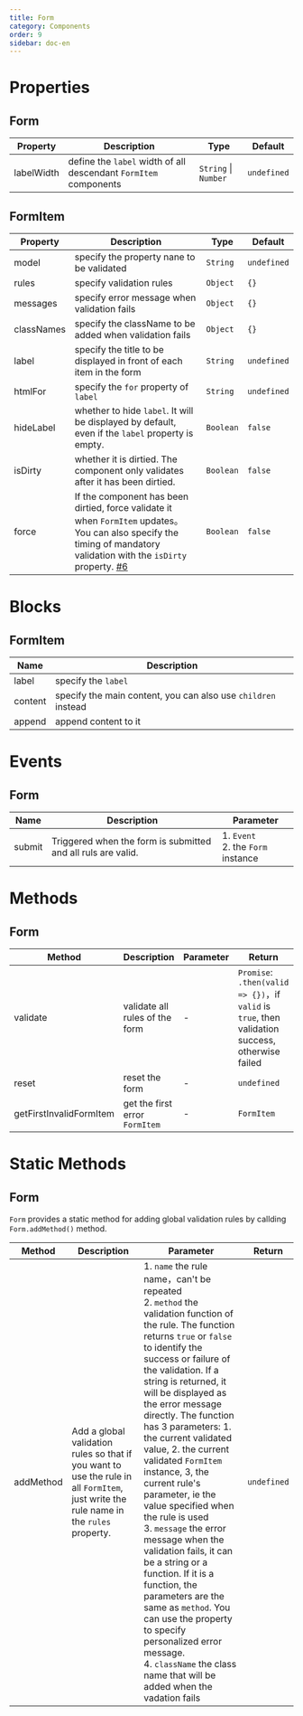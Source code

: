 ```yaml
---
title: Form
category: Components
order: 9
sidebar: doc-en
---
```


# Properties

## Form

| Property | Description | Type | Default |
| --- | --- | --- | --- |
| labelWidth | define the `label` width of all descendant `FormItem` components | `String` &#124; `Number` | `undefined` |

## FormItem

| Property | Description | Type | Default |
| --- | --- | --- | --- |
| model | specify the property nane to be validated | `String` | `undefined` |
| rules | specify validation rules | `Object` | `{}` |
| messages | specify error message when validation fails | `Object` | `{}` |
| classNames | specify the className to be added when validation fails | `Object` | `{}` |
| label | specify the title to be displayed in front of each item in the form | `String` | `undefined` |
| htmlFor | specify the `for` property of `label` | `String` | `undefined` |
| hideLabel | whether to hide `label`. It will be displayed by default, even if the `label` property is empty. | `Boolean` | `false` |
| isDirty | whether it is dirtied. The component only validates after it has been dirtied. | `Boolean` | `false` |
| force | If the component has been dirtied, force validate it when `FormItem` updates。You can also specify the timing of mandatory validation with the `isDirty` property. [#6][1] | `Boolean` | `false` |

# Blocks

## FormItem

| Name | Description |
| --- | --- |
| label | specify the `label` |
| content | specify the main content, you can also use `children` instead |
| append | append content to it |

# Events

## Form

| Name | Description | Parameter |
| --- | --- | --- |
| submit | Triggered when the form is submitted and all ruls are valid. | 1. `Event` <br /> 2. the `Form` instance |

# Methods

## Form

| Method | Description | Parameter | Return |
| --- | --- | --- | --- |
| validate | validate all rules of the form | - | `Promise`: `.then(valid => {})`，if `valid` is `true`, then validation success, otherwise failed |
| reset | reset the form | - | `undefined` |
| getFirstInvalidFormItem | get the first error `FormItem` | - | `FormItem` |

# Static Methods

## Form

`Form` provides a static method for adding global validation rules by callding `Form.addMethod()` method.

| Method | Description | Parameter | Return |
| --- | --- | --- | --- |
| addMethod | Add a global validation rules so that if you want to use the rule in all `FormItem`, just write the rule name in the `rules` property. | 1. `name` the rule name，can't be repeated <br /> 2. `method` the validation function of the rule. The function returns `true` or `false` to identify the success or failure of the validation. If a string is returned, it will be displayed as the error message directly. The function has 3 parameters: 1. the current validated value, 2. the current validated `FormItem` instance, 3, the current rule's parameter, ie the value specified when the rule is used <br /> 3. `message` the error message when the validation fails, it can be a string or a function. If it is a function, the parameters are the same as `method`. You can use the property to specify personalized error message. <br /> 4. `className` the class name that will be added when the vadation fails | `undefined` |

[1]: https://github.com/ksc-fe/kpc/issues/6
